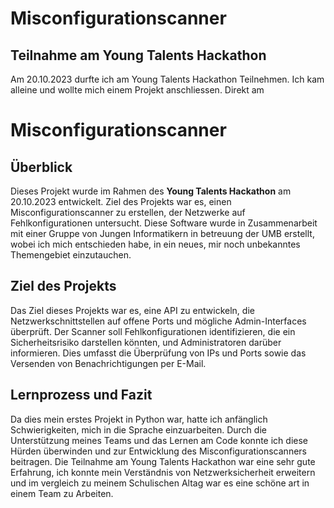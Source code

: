 # Misconfigurationscanner

## Teilnahme am Young Talents Hackathon

Am 20.10.2023 durfte ich am Young Talents Hackathon Teilnehmen. Ich kam alleine und wollte mich einem Projekt anschliessen. Direkt am

# Misconfigurationscanner

## Überblick

Dieses Projekt wurde im Rahmen des **Young Talents Hackathon** am 20.10.2023 entwickelt. Ziel des Projekts war es, einen Misconfigurationscanner zu erstellen, der Netzwerke auf Fehlkonfigurationen untersucht. Diese Software wurde in Zusammenarbeit mit einer Gruppe von Jungen Informatikern in betreuung der UMB erstellt, wobei ich mich entschieden habe, in ein neues, mir noch unbekanntes Themengebiet einzutauchen.

## Ziel des Projekts

Das Ziel dieses Projekts war es, eine API zu entwickeln, die Netzwerkschnittstellen auf offene Ports und mögliche Admin-Interfaces überprüft. Der Scanner soll Fehlkonfigurationen identifizieren, die ein Sicherheitsrisiko darstellen könnten, und Administratoren darüber informieren. Dies umfasst die Überprüfung von IPs und Ports sowie das Versenden von Benachrichtigungen per E-Mail.

## Lernprozess und Fazit

Da dies mein erstes Projekt in Python war, hatte ich anfänglich Schwierigkeiten, mich in die Sprache einzuarbeiten. Durch die Unterstützung meines Teams und das Lernen am Code konnte ich diese Hürden überwinden und zur Entwicklung des Misconfigurationscanners beitragen. Die Teilnahme am Young Talents Hackathon war eine sehr gute Erfahrung, ich konnte mein Verständnis von Netzwerksicherheit erweitern und im vergleich zu meinem Schulischen Altag war es eine schöne art in einem Team zu Arbeiten.

